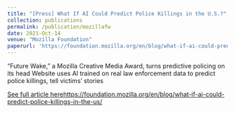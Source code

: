 ```yaml
---
title: "[Press] What If AI Could Predict Police Killings in the U.S.?"
collection: publications
permalink: /publication/mozillafw
date: 2021-Oct-14
venue: "Mozilla Foundation"
paperurl: 'https://foundation.mozilla.org/en/blog/what-if-ai-could-predict-police-killings-in-the-us/'
---
```

“Future Wake,” a Mozilla Creative Media Award, turns predictive policing on its head
Website uses AI trained on real law enforcement data to predict police killings, tell victims’ stories

[See full article here](https://foundation.mozilla.org/en/blog/what-if-ai-could-predict-police-killings-in-the-us/)https://foundation.mozilla.org/en/blog/what-if-ai-could-predict-police-killings-in-the-us/
